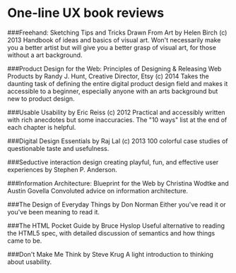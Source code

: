 One-line UX book reviews
======================

###Freehand: Sketching Tips and Tricks Drawn From Art by Helen Birch (c) 2013
Handbook of ideas and basics of visual art. Won't necessarily make you a better artist but will give you a better grasp of visual art, for those without a art background.

###Product Design for the Web: Principles of Designing & Releasing Web Products by Randy J. Hunt, Creative Director, Etsy (c) 2014
Takes the daunting task of defining the entire digital product design field and makes it accessible to a beginner, especially anyone with an arts background but new to product design.

###Usable Usability by Eric Reiss (c) 2012
Practical and accessibly written with rich anecdotes but some inaccuracies. The "10 ways" list at the end of each chapter is helpful. 

###Digital Design Essentials by Raj Lal (c) 2013
100 colorful case studies of questionable taste and usefulness.

###Seductive interaction design creating playful, fun, and effective user experiences by Stephen P. Anderson. 

###Information Architecture: Blueprint for the Web by Christina Wodtke and Austin Govella
Convoluted advice on information architecture.

###The Design of Everyday Things by Don Norman
Either you've read it or you've been meaning to read it.

###The HTML Pocket Guide by Bruce Hyslop
Useful alternative to reading the HTML5 spec, with detailed discussion of semantics and how things came to be.

###Don't Make Me Think by Steve Krug
A light introduction to thinking about usability.